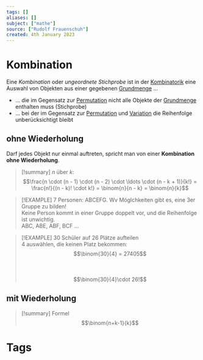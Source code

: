 ```yaml
---
tags: []
aliases: []
subject: ["mathe"]
source: ["Rudolf Frauenschuh"]
created: 4th January 2023
---
```


# Kombination

Eine *Kombination* oder *ungeordnete Stichprobe* ist in der [Kombinatorik](Kombinatorik.md) eine Auswahl von Objekten aus einer gegebenen [Grundmenge](Grundmenge.md) …
- … die im Gegensatz zur [Permutation](Permutation.md) nicht alle Objekte der [Grundmenge](Grundmenge.md) enthalten muss (Stichprobe)
- … bei der im Gegensatz zur [Permutation](Permutation.md) und [Variation](Variation.md) die Reihenfolge unberücksichtigt bleibt

## ohne Wiederholung

Darf jedes Objekt nur einmal auftreten, spricht man von einer **Kombination ohne Wiederholung**.

>[!summary] $n$ über $k$:  
> $$\frac{n \cdot (n - 1) \cdot (n - 2) \cdot \ldots \cdot (n - k + 1)}{k!} = \frac{n!}{(n - k)! \cdot k!} = \binom{n}{n - k} = \binom{n}{k}$$

> [!EXAMPLE] 7 Personen: ABCEFG. Wv Möglchkeiten gibt es, eine 3er Gruppe zu bilden!  
> Keine Person kommt in einer Gruppe doppelt vor, und die Reihenfolge ist unwichtig.  
> ABC, ABE, ABF, BCF …


> [!EXAMPLE] 30 Schüler auf 26 Plätze aufteilen  
> 4 auswählen, die keinen Platz bekommen:  
> $$\binom{30}{4} = 27405$$  
> [](Kombinatorik.md#Produktregel)  
> $$\binom{30}{4}\cdot 26!$$

## mit Wiederholung

>[!summary] Formel  
> $$\binom{n+k-1}{k}$$

# Tags
